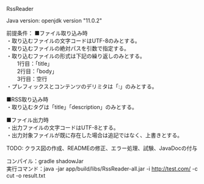 RssReader

Java version: openjdk version "11.0.2"

前提条件：
■ファイル取り込み時  
・取り込むファイルの文字コードはUTF-8のみとする。  
・取り込むファイルの絶対パスを引数で指定する。  
・取り込むファイルの形式は下記の繰り返しのみとする。  
　　1行目：「title」  
　　2行目：「body」  
　　3行目：空行  
・プレフィックスとコンテンツのデリミタは「:」のみとする。

■RSS取り込み時  
・取り込むタグは「title」「description」のみとする。

■ファイル出力時  
・出力ファイルの文字コードはUTF-8とする。  
・出力対象ファイルが既に存在した場合は追記ではなく、上書きとする。

TODO: クラス図の作成、READMEの修正、エラー処理、試験、JavaDocの付与

コンパイル：gradle shadowJar  
実行コマンド：java -jar app/build/libs/RssReader-all.jar -i http://test.com/ -c cut -o result.txt